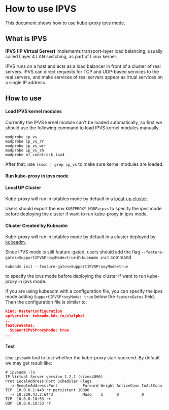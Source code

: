 # How to use IPVS

This document shows how to use kube-proxy ipvs mode.

## What is IPVS

**IPVS (IP Virtual Server)** implements transport-layer load balancing, usually called Layer 4 LAN switching, as part of
Linux kernel.

IPVS runs on a host and acts as a load balancer in front of a cluster of real servers. IPVS can direct requests for TCP
and UDP-based services to the real servers, and make services of real servers appear as irtual services on a single IP address.

## How to use

#### Load IPVS kernel modules

Currently the IPVS kernel module can't be loaded automatically, so first we should use the following command to load IPVS kernel
modules manually.

```shell
modprobe ip_vs
modprobe ip_vs_rr
modprobe ip_vs_wrr
modprobe ip_vs_sh
modprobe nf_conntrack_ipv4
```

After that, use `lsmod | grep ip_vs` to make sure kernel modules are loaded.

#### Run kube-proxy in ipvs mode

#### Local UP Cluster

Kube-proxy will run in iptables mode by default in a [local-up cluster](https://github.com/kubernetes/community/blob/master/contributors/devel/running-locally.md). 

Users should export the env `KUBEPROXY_MODE=ipvs` to specify the ipvs mode before deploying the cluster if want to run kube-proxy in ipvs mode.

#### Cluster Created by Kubeadm

Kube-proxy will run in iptables mode by default in a cluster deployed by [kubeadm](https://kubernetes.io/docs/setup/independent/create-cluster-kubeadm/). 

Since IPVS mode is still feature-gated, users should add the flag `--feature-gates=SupportIPVSProxyMode=true` in `kubeadm init` command

```
kubeadm init --feature-gates=SupportIPVSProxyMode=true
```

to specify the ipvs mode before deploying the cluster if want to run kube-proxy in ipvs mode.

If you are using kubeadm with a configuration file, you can specify the ipvs mode adding `SupportIPVSProxyMode: true` below the `featureGates` field.
Then the configuration file is similar to:

```json
kind: MasterConfiguration
apiVersion: kubeadm.k8s.io/v1alpha1
...
featureGates:
  SupportIPVSProxyMode: true
...
```

#### Test

Use `ipvsadm` tool to test whether the kube-proxy start succeed. By default we may get result like:

```shell
# ipvsadm -ln
IP Virtual Server version 1.2.1 (size=4096)
Prot LocalAddress:Port Scheduler Flags
  -> RemoteAddress:Port           Forward Weight ActiveConn InActConn
TCP  10.0.0.1:443 rr persistent 10800
  -> 10.229.43.2:6443             Masq    1      0          0         
TCP  10.0.0.10:53 rr      
UDP  10.0.0.10:53 rr
```
